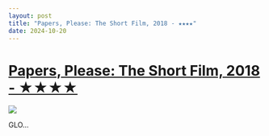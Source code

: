 ```yaml
---
layout: post
title: "Papers, Please: The Short Film, 2018 - ★★★★"
date: 2024-10-20
---
```


# [Papers, Please: The Short Film, 2018 - ★★★★](https://letterboxd.com/pavlesap/film/papers-please-the-short-film/)

<p><img src="https://a.ltrbxd.com/resized/film-poster/4/1/4/5/7/9/414579-papers-please-the-short-film-0-600-0-900-crop.jpg?v=dff495961c" /></p> <p>GLO...
